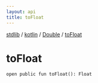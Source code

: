 ```yaml
---
layout: api
title: toFloat
---
```

[stdlib](../../index.html) / [kotlin](../index.html) / [Double](index.html) / [toFloat](toFloat.html)

# toFloat

```
open public fun toFloat(): Float
```
